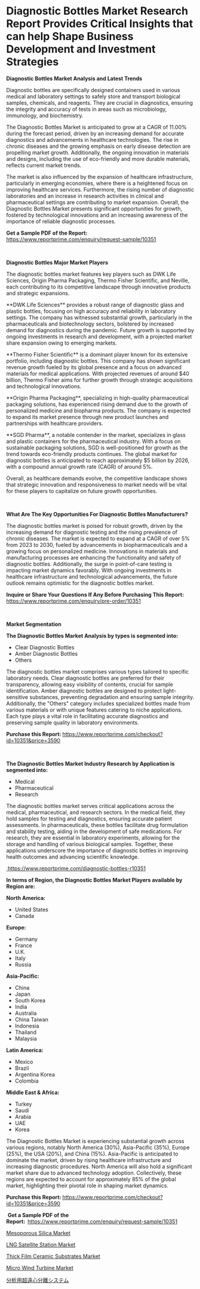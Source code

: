 <p><h1>Diagnostic Bottles Market Research Report Provides Critical Insights that can help Shape Business Development and Investment Strategies</h1></p><p><strong>Diagnostic Bottles Market Analysis and Latest Trends</strong></p>
<p><p>Diagnostic bottles are specifically designed containers used in various medical and laboratory settings to safely store and transport biological samples, chemicals, and reagents. They are crucial in diagnostics, ensuring the integrity and accuracy of tests in areas such as microbiology, immunology, and biochemistry.</p><p>The Diagnostic Bottles Market is anticipated to grow at a CAGR of 11.00% during the forecast period, driven by an increasing demand for accurate diagnostics and advancements in healthcare technologies. The rise in chronic diseases and the growing emphasis on early disease detection are propelling market growth. Additionally, the ongoing innovation in materials and designs, including the use of eco-friendly and more durable materials, reflects current market trends.</p><p>The market is also influenced by the expansion of healthcare infrastructure, particularly in emerging economies, where there is a heightened focus on improving healthcare services. Furthermore, the rising number of diagnostic laboratories and an increase in research activities in clinical and pharmaceutical settings are contributing to market expansion. Overall, the Diagnostic Bottles Market presents significant opportunities for growth, fostered by technological innovations and an increasing awareness of the importance of reliable diagnostic processes.</p></p>
<p><strong>Get a Sample PDF of the Report:&nbsp;</strong> <a href="https://www.reportprime.com/enquiry/request-sample/10351">https://www.reportprime.com/enquiry/request-sample/10351</a></p>
<p>&nbsp;</p>
<p><strong>Diagnostic Bottles Major Market Players</strong></p>
<p><p>The diagnostic bottles market features key players such as DWK Life Sciences, Origin Pharma Packaging, Thermo Fisher Scientific, and Neville, each contributing to its competitive landscape through innovative products and strategic expansions. </p><p>**DWK Life Sciences** provides a robust range of diagnostic glass and plastic bottles, focusing on high accuracy and reliability in laboratory settings. The company has witnessed substantial growth, particularly in the pharmaceuticals and biotechnology sectors, bolstered by increased demand for diagnostics during the pandemic. Future growth is supported by ongoing investments in research and development, with a projected market share expansion owing to emerging markets.</p><p>**Thermo Fisher Scientific** is a dominant player known for its extensive portfolio, including diagnostic bottles. This company has shown significant revenue growth fueled by its global presence and a focus on advanced materials for medical applications. With projected revenues of around $40 billion, Thermo Fisher aims for further growth through strategic acquisitions and technological innovations.</p><p>**Origin Pharma Packaging**, specializing in high-quality pharmaceutical packaging solutions, has experienced rising demand due to the growth of personalized medicine and biopharma products. The company is expected to expand its market presence through new product launches and partnerships with healthcare providers.</p><p>**SGD Pharma**, a notable contender in the market, specializes in glass and plastic containers for the pharmaceutical industry. With a focus on sustainable packaging solutions, SGD is well-positioned for growth as the trend towards eco-friendly products continues. The global market for diagnostic bottles is anticipated to reach approximately $5 billion by 2026, with a compound annual growth rate (CAGR) of around 5%.</p><p>Overall, as healthcare demands evolve, the competitive landscape shows that strategic innovation and responsiveness to market needs will be vital for these players to capitalize on future growth opportunities.</p></p>
<p>&nbsp;</p>
<p><strong>What Are The Key Opportunities For Diagnostic Bottles Manufacturers?</strong></p>
<p><p>The diagnostic bottles market is poised for robust growth, driven by the increasing demand for diagnostic testing and the rising prevalence of chronic diseases. The market is expected to expand at a CAGR of over 5% from 2023 to 2030, fueled by advancements in biopharmaceuticals and a growing focus on personalized medicine. Innovations in materials and manufacturing processes are enhancing the functionality and safety of diagnostic bottles. Additionally, the surge in point-of-care testing is impacting market dynamics favorably. With ongoing investments in healthcare infrastructure and technological advancements, the future outlook remains optimistic for the diagnostic bottles market.</p></p>
<p><strong>Inquire or Share Your Questions If Any Before Purchasing This Report:</strong> <a href="https://www.reportprime.com/enquiry/pre-order/10351">https://www.reportprime.com/enquiry/pre-order/10351</a></p>
<p>&nbsp;</p>
<p><strong>Market Segmentation</strong></p>
<p><strong>The Diagnostic Bottles Market Analysis by types is segmented into:</strong></p>
<p><ul><li>Clear Diagnostic Bottles</li><li>Amber Diagnostic Bottles</li><li>Others</li></ul></p>
<p><p>The diagnostic bottles market comprises various types tailored to specific laboratory needs. Clear diagnostic bottles are preferred for their transparency, allowing easy visibility of contents, crucial for sample identification. Amber diagnostic bottles are designed to protect light-sensitive substances, preventing degradation and ensuring sample integrity. Additionally, the "Others" category includes specialized bottles made from various materials or with unique features catering to niche applications. Each type plays a vital role in facilitating accurate diagnostics and preserving sample quality in laboratory environments.</p></p>
<p><strong>Purchase this Report:&nbsp;</strong><a href="https://www.reportprime.com/checkout?id=10351&price=3590">https://www.reportprime.com/checkout?id=10351&price=3590</a></p>
<p>&nbsp;</p>
<p><strong>The Diagnostic Bottles Market Industry Research by Application is segmented into:</strong></p>
<p><ul><li>Medical</li><li>Pharmaceutical</li><li>Research</li></ul></p>
<p><p>The diagnostic bottles market serves critical applications across the medical, pharmaceutical, and research sectors. In the medical field, they hold samples for testing and diagnostics, ensuring accurate patient assessments. In pharmaceuticals, these bottles facilitate drug formulation and stability testing, aiding in the development of safe medications. For research, they are essential in laboratory experiments, allowing for the storage and handling of various biological samples. Together, these applications underscore the importance of diagnostic bottles in improving health outcomes and advancing scientific knowledge.</p></p>
<p><a href="https://www.reportprime.com/diagnostic-bottles-r10351">&nbsp;https://www.reportprime.com/diagnostic-bottles-r10351</a></p>
<p><strong>In terms of Region, the Diagnostic Bottles Market Players available by Region are:</strong></p>
<p>
    <p> <strong> North America: </strong>
        <ul>
            <li>United States</li>
            <li>Canada</li>
        </ul>
        </p> 
    <p> <strong> Europe: </strong>
        <ul>
            <li>Germany</li>
            <li>France</li>
            <li>U.K.</li>
            <li>Italy</li>
            <li>Russia</li>
        </ul>
        </p> 
    <p> <strong> Asia-Pacific: </strong>
        <ul>
            <li>China</li>
            <li>Japan</li>
            <li>South Korea</li>
            <li>India</li>
            <li>Australia</li>
            <li>China Taiwan</li>
            <li>Indonesia</li>
            <li>Thailand</li>
            <li>Malaysia</li>
        </ul>
        </p> 
    <p> <strong> Latin America: </strong>
        <ul>
            <li>Mexico</li>
            <li>Brazil</li>
            <li>Argentina Korea</li>
            <li>Colombia</li>
        </ul>
        </p> 
    <p> <strong> Middle East & Africa: </strong>
        <ul>
            <li>Turkey</li>
            <li>Saudi</li>
            <li>Arabia</li>
            <li>UAE</li>
            <li>Korea</li>
        </ul>
    </p>
    </p>
<p><p>The Diagnostic Bottles Market is experiencing substantial growth across various regions, notably North America (30%), Asia-Pacific (35%), Europe (25%), the USA (20%), and China (15%). Asia-Pacific is anticipated to dominate the market, driven by rising healthcare infrastructure and increasing diagnostic procedures. North America will also hold a significant market share due to advanced technology adoption. Collectively, these regions are expected to account for approximately 85% of the global market, highlighting their pivotal role in shaping market dynamics.</p></p>
<p><strong>Purchase this Report: </strong><a href="https://www.reportprime.com/checkout?id=10351&price=3590">https://www.reportprime.com/checkout?id=10351&price=3590</a></p>
<p>&nbsp;<strong>Get a Sample PDF of the Report:&nbsp;&nbsp;</strong><a href="https://www.reportprime.com/enquiry/request-sample/10351">https://www.reportprime.com/enquiry/request-sample/10351</a></p>
<p><strong></strong></p>
<p><p><a href="https://issuu.com/reportprime-2/docs/mesoporous-silica-market-size-2030._e5dca96c920356">Mesoporous Silica Market</a></p><p><a href="https://www.linkedin.com/pulse/lng-satellite-station-market-outlook-share-analysis-growth-sufjf?trackingId=xwJd%2FzpqRoGk45XCHTkUfw%3D%3D">LNG Satellite Station Market</a></p><p><a href="https://issuu.com/reportprime-2/docs/thick-film-ceramic-substrates-marke_2adf904f3bc4d5">Thick Film Ceramic Substrates Market</a></p><p><a href="https://www.linkedin.com/pulse/micro-wind-turbine-market-revolution-2024-2031-trends-shaping-nst8f?trackingId=wObcuTjhRve8x1TSL6GZWA%3D%3D">Micro Wind Turbine Market</a></p><p><a href="https://medium.com/@ridleydamion/analytical-ultracentrifuge-system-market-%E3%81%AF-%E3%82%B3%E3%82%B9%E3%83%88%E7%AE%A1%E7%90%86%E3%81%A8%E5%8A%B9%E7%8E%87%E5%90%91%E4%B8%8A%E3%82%92%E5%84%AA%E5%85%88%E3%81%97%E3%81%BE%E3%81%99-%E3%81%95%E3%82%89%E3%81%AB-%E5%A0%B1%E5%91%8A%E6%9B%B8%E3%81%AF%E5%B8%82%E5%A0%B4%E3%81%AE%E9%9C%80%E8%A6%81%E9%9D%A2%E3%81%A8%E4%BE%9B%E7%B5%A6%E9%9D%A2%E3%81%AE%E4%B8%A1%E6%96%B9%E3%82%92%E3%82%AB%E3%83%90%E3%83%BC%E3%81%97%E3%81%A6%E3%81%84%E3%81%BE%E3%81%99-2a00f7542685">分析用超遠心分離システム</a></p></p>